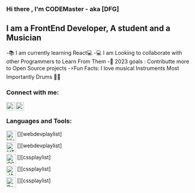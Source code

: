 ### Hi there , I'm CODEMaster - aka  [DFG] 
## I am a FrontEnd Developer, A student and a Musician
-📚 I am currently learning React💻
-💻 I am Looking to collaborate with other Programmers to Learn From Them
-🥅 2023 goals : Contributte more to Open Source projects
-⚡Fun Facts: I love musical Instruments Most Importantly Drums 🥁🎶

### Connect with me:

[<img align="left" alt="image" width="22px" src="https://pngimg.com/uploads/github/github_PNG40.png"/>][website]
[<img align="left" alt="image" src="https://cdn.freebiesupply.com/logos/large/2x/netlify-logo-png-transparent.png" width="22px"/>][website2]

<br/>

### Languages and  Tools:

[<img align='left' alt="Visual Studio Code" width='26px' src="https://th.bing.com/th/id/OIP.d_lZsqH2-zpKBXW_KoHY0gHaHa?pid=ImgDet&rs=1"/>][webdevplaylist]

[<img align='left' alt="HTML5" width='26px' src="https://th.bing.com/th/id/OIP.D1mH5HMi2YweqbvkgjjlCgHaHa?pid=ImgDet&rs=1"/>][webdevplaylist]

[<img align='left' alt="CSS3" width='26px' src="https://th.bing.com/th/id/R.7c12764796349bfb505d4c5d73489c3d?rik=bM4AFS0UAqY17g&pid=ImgRaw&r=0"/>][cssplaylist]

[<img align='left' alt="JAVASCRIPT" width='26px' src="https://th.bing.com/th/id/R.d0cf5a6fc99c993513e5d67208d81ab9?rik=TZ3mtLhQYlzV5w&riu=http%3a%2f%2fwww.topperskills.com%2fimages%2fbox%2fjs.jpg&ehk=XJ22q98v0OgFcEDC7s%2blbuPo5mWzo8qtdx%2fFZ3O0nO0%3d&risl=&pid=ImgRaw&r=0"/>][cssplaylist]

[<img align='left' alt="React" width='26px' src="https://th.bing.com/th/id/R.f81a6f373c244b1f70f4b7402b5ab372?rik=rbXh4ieLuKt%2bmA&riu=http%3a%2f%2flogos-download.com%2fwp-content%2fuploads%2f2016%2f09%2fReact_logo_logotype_emblem.png&ehk=QhGOkKcUKCU7FBQgHOajOiJqJBACUTD2Ni6LsfqzCEA%3d&risl=&pid=ImgRaw&r=0"/>][cssplaylist]

<br/>
<br/>

[website]:https://github.com/PEACE-DFG
[website2]:https://cdn.freebiesupply.com/logos/large/2x/netlify-logo-png-transparent.png